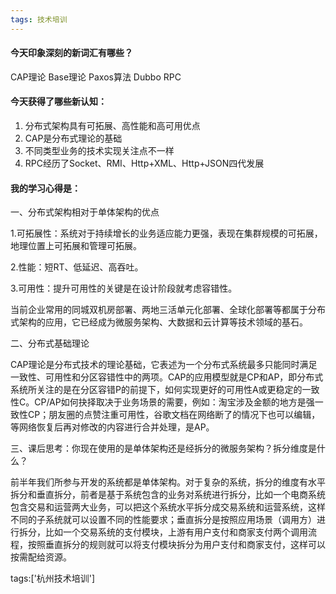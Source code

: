 ```yaml
---
tags: 技术培训
---
```


#### 今天印象深刻的新词汇有哪些？

CAP理论	Base理论	Paxos算法	Dubbo	RPC

#### 今天获得了哪些新认知：

1. 分布式架构具有可拓展、高性能和高可用优点
2. CAP是分布式理论的基础
3. 不同类型业务的技术实现关注点不一样
4. RPC经历了Socket、RMI、Http+XML、Http+JSON四代发展

#### 我的学习心得是：

一、分布式架构相对于单体架构的优点

1.可拓展性：系统对于持续增长的业务适应能力更强，表现在集群规模的可拓展，地理位置上可拓展和管理可拓展。

2.性能：短RT、低延迟、高吞吐。

3.可用性：提升可用性的关键是在设计阶段就考虑容错性。

当前企业常用的同城双机房部署、两地三活单元化部署、全球化部署等都属于分布式架构的应用，它已经成为微服务架构、大数据和云计算等技术领域的基石。

二、分布式基础理论

CAP理论是分布式技术的理论基础，它表述为一个分布式系统最多只能同时满足一致性、可用性和分区容错性中的两项。CAP的应用模型就是CP和AP，即分布式系统所关注的是在分区容错P的前提下，如何实现更好的可用性A或更稳定的一致性C。CP/AP如何抉择取决于业务场景的需要，例如：淘宝涉及金额的地方是强一致性CP；朋友圈的点赞注重可用性，谷歌文档在网络断了的情况下也可以编辑，等网络恢复后再对修改的内容进行合并处理，是AP。

三、课后思考：你现在使用的是单体架构还是经拆分的微服务架构？拆分维度是什么？

前半年我们所参与开发的系统都是单体架构。对于复杂的系统，拆分的维度有水平拆分和垂直拆分，前者是基于系统包含的业务对系统进行拆分，比如一个电商系统包含交易和运营两大业务，可以把这个系统水平拆分成交易系统和运营系统，这样不同的子系统就可以设置不同的性能要求；垂直拆分是按照应用场景（调用方）进行拆分，比如一个交易系统的支付模块，上游有用户支付和商家支付两个调用流程，按照垂直拆分的规则就可以将支付模块拆分为用户支付和商家支付，这样可以按需配给资源。





tags:['杭州技术培训']